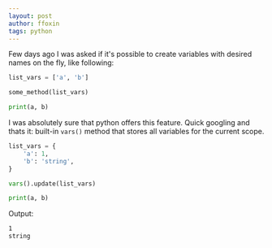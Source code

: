 ```yaml
---
layout: post
author: ffoxin
tags: python
---
```

Few days ago I was asked if it's possible to create variables with desired names
on the fly, like following:

```python
list_vars = ['a', 'b']

some_method(list_vars)

print(a, b)
```

I was absolutely sure that python offers this feature. Quick googling and thats
it: built-in `vars()` method that stores all variables for the current scope.

```python
list_vars = {
    'a': 1,
    'b': 'string',
}

vars().update(list_vars)

print(a, b)
```
Output:
```bash
1
string
```
